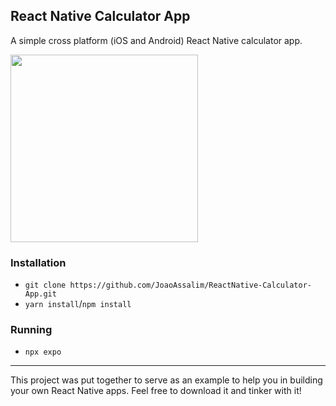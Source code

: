 ## React Native Calculator App

A simple cross platform (iOS and Android) React Native calculator app.

<img src="C:\Users\user5\OneDrive\Desktop\iphone.jpeg" width=300px>

### Installation

- `git clone https://github.com/JoaoAssalim/ReactNative-Calculator-App.git`
- `yarn install`/`npm install`

### Running

- `npx expo`

---

This project was put together to serve as an example to help you in building your own React Native apps. Feel free to download it and tinker with it!
